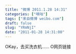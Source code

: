 ```yaml
---
title: "微博 2011.1.28 14:31"
categories: ["嘀咕"]
tags: ["来自微博 weibo.com"]
draft: false
slug: "YRmNjI"
date: "2011-01-28 14:31:00"
---
```


<p>OKay，去买洗衣机&hellip;&hellip; O网页链接 ​​​​</p>
